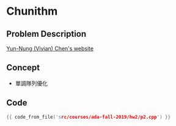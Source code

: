 # Chunithm

## Problem Description

[Yun-Nung (Vivian) Chen's website](https://www.csie.ntu.edu.tw/~yvchen/f108-ada/doc/ada19-hw2.pdf)

## Concept

+ 單調隊列優化

## Code
```cpp
{{ code_from_file('src/courses/ada-fall-2019/hw2/p2.cpp') }}
```

